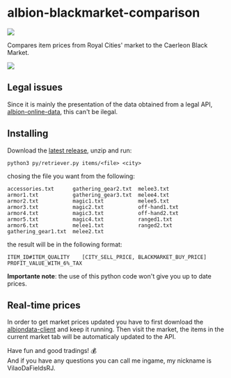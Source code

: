 # albion-blackmarket-comparison
[![](https://img.shields.io/github/downloads/felipelincoln/albion-blackmarket-comparison/total)](https://github.com/felipelincoln/albion-blackmarket-comparison/releases)

Compares item prices from Royal Cities' market to the Caerleon Black Market.

![](https://raw.githubusercontent.com/felipelincoln/albion-blackmarket-comparison/master/screenshot.png)

## Legal issues
Since it is mainly the presentation of the data obtained from a legal API, [albion-online-data](https://www.albion-online-data.com/), this can't be ilegal.

## Installing

Download the [latest release](https://github.com/felipelincoln/albion-blackmarket-comparison/releases), unzip and run:

``
python3 py/retriever.py items/<file> <city>
``

chosing the file you want from the following:

```
accessories.txt      gathering_gear2.txt  melee3.txt
armor1.txt           gathering_gear3.txt  melee4.txt
armor2.txt           magic1.txt           melee5.txt
armor3.txt           magic2.txt           off-hand1.txt
armor4.txt           magic3.txt           off-hand2.txt
armor5.txt           magic4.txt           ranged1.txt
armor6.txt           melee1.txt           ranged2.txt
gathering_gear1.txt  melee2.txt
```

the result will be in the following format:

``
ITEM_ID#ITEM_QUALITY	[CITY_SELL_PRICE, BLACKMARKET_BUY_PRICE] PROFIT_VALUE_WITH_6%_TAX
``

**Importante note**: the use of this python code won't give you up to date prices.

## Real-time prices
In order to get market prices updated you have to first download the [albiondata-client](https://github.com/BroderickHyman/albiondata-client/releases) and keep it running. Then visit the market, the items in the current market tab will be automaticaly updated to the API.

Have fun and good tradings! :moneybag:  
And if you have any questions you can call me ingame, my nickname is VilaoDaFieldsRJ.
